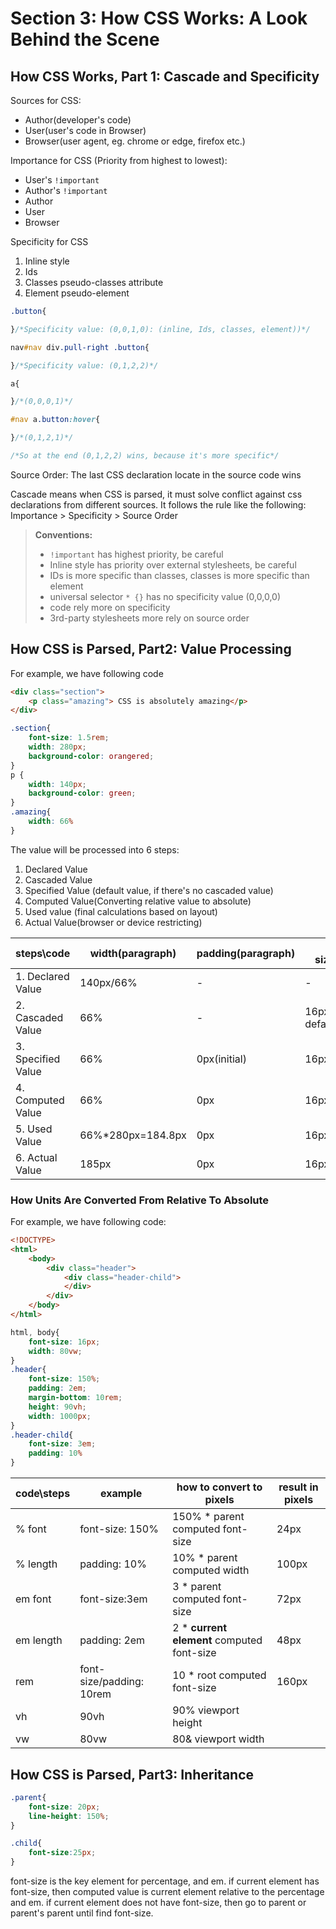 # Section 3: How CSS Works: A Look Behind the Scene
## How CSS Works, Part 1: Cascade and Specificity
Sources for CSS:
* Author(developer's code)
* User(user's code in Browser)
* Browser(user agent, eg. chrome or edge, firefox etc.)

Importance for CSS (Priority from highest to lowest):
* User's `!important`
* Author's `!important`
* Author
* User
* Browser

Specificity for CSS
1. Inline style
2. Ids
3. Classes pseudo-classes attribute
4. Element pseudo-element
```css
.button{

}/*Specificity value: (0,0,1,0): (inline, Ids, classes, element))*/

nav#nav div.pull-right .button{

}/*Specificity value: (0,1,2,2)*/

a{

}/*(0,0,0,1)*/

#nav a.button:hover{

}/*(0,1,2,1)*/

/*So at the end (0,1,2,2) wins, because it's more specific*/
```
Source Order:
The last CSS declaration locate in the source code wins

Cascade means when CSS is parsed, it must solve conflict against css declarations from different sources. It follows the rule like the following:
Importance > Specificity > Source Order

> **Conventions:**
> * `!important` has highest priority, be careful
> * Inline style has priority over external stylesheets, be careful
> * IDs is more specific than classes, classes is more specific than element
> * universal selector `* {}` has no specificity value (0,0,0,0)
> * code rely more on specificity
> * 3rd-party stylesheets more rely on source order

## How CSS is Parsed, Part2: Value Processing

For example, we have following code
```html
<div class="section">
    <p class="amazing"> CSS is absolutely amazing</p>
</div>
```

```css
.section{
    font-size: 1.5rem;
    width: 280px;
    background-color: orangered;
}
p {
    width: 140px;
    background-color: green;
}
.amazing{
    width: 66%
}
```
The value will be processed into 6 steps:
1. Declared Value
2. Cascaded Value
3. Specified Value (default value, if there's no cascaded value)
4. Computed Value(Converting relative value to absolute)
5. Used value (final calculations based on layout)
6. Actual Value(browser or device restricting)

|steps\code|width(paragraph)|padding(paragraph)|font-size(root)|font-size(section)|font-size(paragraph|
|-|-|-|-|-|-|
|1. Declared Value|140px/66%|-|-|1.5rem|-|
|2. Cascaded Value|66%|-|16px(Browser default)|1.5rem|-|
|3. Specified Value|66%|0px(initial)|16px|1.5rem|24px(inherited)|
|4. Computed Value|66%|0px|16px|1.5*16px = 24px|24px|
|5. Used Value|66%*280px=184.8px|0px|16px|24px|24px|
|6. Actual Value|185px|0px|16px|24px|24px|


### How Units Are Converted From Relative To Absolute
For example, we have following code:
```html
<!DOCTYPE>
<html>
    <body>
        <div class="header">
            <div class="header-child">
            </div>
        </div>
    </body>
</html>
```
```css
html, body{
    font-size: 16px;
    width: 80vw;
}
.header{
    font-size: 150%;
    padding: 2em;
    margin-bottom: 10rem;
    height: 90vh;
    width: 1000px;
}
.header-child{
    font-size: 3em;
    padding: 10%
}
```
|code\steps|example|how to convert to pixels| result in pixels|
|-|-|-|-|
|% font|font-size: 150%|150% * parent computed font-size| 24px|
|% length|padding: 10%|10% * parent computed width| 100px|
|em font|font-size:3em| 3 * parent computed font-size| 72px|
|em length|padding: 2em| 2 * **current element** computed font-size|48px|
|rem|font-size/padding: 10rem| 10 * root computed font-size| 160px|
|vh|90vh| 90% viewport height||
|vw|80vw| 80& viewport width||

## How CSS is Parsed, Part3: Inheritance

```css
.parent{
    font-size: 20px;
    line-height: 150%;
}

.child{
    font-size:25px;
}
```

font-size is the key element for percentage, and em. if current element has font-size, then computed value is current element relative to the percentage and em. if current element does not have font-size, then go to parent or parent's parent until find font-size.

